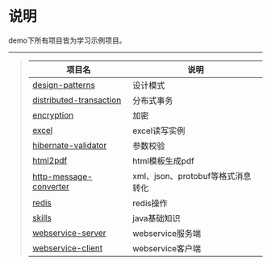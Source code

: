 # 说明
demo下所有项目皆为学习示例项目。

-----
>| 项目名 | 说明 | 
>| - | - | 
>| [design-patterns](https://github.com/luckyQing/demo#805ff504dd6f5f5ffdb399737f2a1318-fbfb90000378c2e8b9478ad2d38da208af9710b9) | 设计模式 | 
>| [distributed-transaction](https://github.com/luckyQing/demo#b9cd18008362449c30915d08a7facc0a-6fd525918594e10ff13db1657c617a5f5c7832fc) | 分布式事务 | 
>| [encryption](https://github.com/luckyQing/demo#5bdf74912a51c34815f11e9a3d20b609-70519494dabf157dccf6ded231b6cd801bfd1e50) | 加密 | 
>| [excel](https://github.com/luckyQing/demo#bf57c906fa7d2bb66d07372e41585d96-63859748ac89aff47bd0c44c70f626064810e752) | excel读写实例 | 
>| [hibernate-validator](https://github.com/luckyQing/demo#b7cf3ac66a305ead7159053ddba34327-5099bec85e5dbce97aa12da197981838fd13c5ac) | 参数校验 | 
>| [html2pdf](https://github.com/luckyQing/demo#893cea39bf5d717d55f869739d40e91f-f074a18f81b7d37c4fb5e54aec8ee99534e2f9cf) | html模板生成pdf | 
>| [http-message-converter](https://github.com/luckyQing/demo#5d6be723b87ca69a7878e643c83e7eee-28766db2e360b9408defca306bf94ec95b04e6af) | xml、json、protobuf等格式消息转化 | 
>| [redis](https://github.com/luckyQing/demo#86a1b907d54bf7010394bf316e183e67-e5eb989cc488b422fc2e8b5efd6ad137d9c0a129) | redis操作 | 
>| [skills](https://github.com/luckyQing/demo#a658279f9b983958149f31e4d8487673-60d6a7c34ecde303828f7d968a7bf12d66f9b684) | java基础知识 | 
>| [webservice-server](https://github.com/luckyQing/demo#cd9ca27568db2b3577e5d868bfe9f915-cba0937ef1fcfe0da9a9188eddba9b3e439465c3) | webservice服务端 | 
>| [webservice-client](https://github.com/luckyQing/demo#cd9ca27568db2b3577e5d868bfe9f915-cba0937ef1fcfe0da9a9188eddba9b3e439465c3) | webservice客户端 | 
